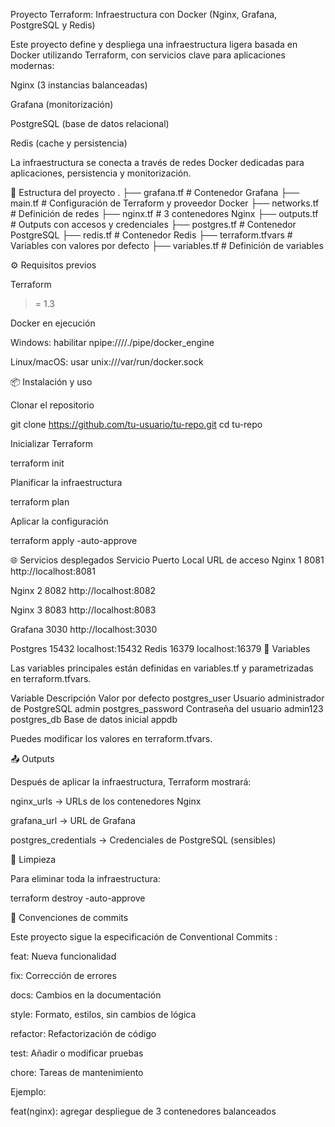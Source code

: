 Proyecto Terraform: Infraestructura con Docker (Nginx, Grafana, PostgreSQL y Redis)

Este proyecto define y despliega una infraestructura ligera basada en Docker utilizando Terraform, con servicios clave para aplicaciones modernas:

Nginx (3 instancias balanceadas)

Grafana (monitorización)

PostgreSQL (base de datos relacional)

Redis (cache y persistencia)

La infraestructura se conecta a través de redes Docker dedicadas para aplicaciones, persistencia y monitorización.

📂 Estructura del proyecto
.
├── grafana.tf          # Contenedor Grafana
├── main.tf             # Configuración de Terraform y proveedor Docker
├── networks.tf         # Definición de redes
├── nginx.tf            # 3 contenedores Nginx
├── outputs.tf          # Outputs con accesos y credenciales
├── postgres.tf         # Contenedor PostgreSQL
├── redis.tf            # Contenedor Redis
├── terraform.tfvars    # Variables con valores por defecto
├── variables.tf        # Definición de variables

⚙️ Requisitos previos

Terraform
 >= 1.3

Docker
 en ejecución

Windows: habilitar npipe:////./pipe/docker_engine

Linux/macOS: usar unix:///var/run/docker.sock

📦 Instalación y uso

Clonar el repositorio

git clone https://github.com/tu-usuario/tu-repo.git
cd tu-repo


Inicializar Terraform

terraform init


Planificar la infraestructura

terraform plan


Aplicar la configuración

terraform apply -auto-approve

🌐 Servicios desplegados
Servicio	Puerto Local	URL de acceso
Nginx 1	8081	http://localhost:8081

Nginx 2	8082	http://localhost:8082

Nginx 3	8083	http://localhost:8083

Grafana	3030	http://localhost:3030

Postgres	15432	localhost:15432
Redis	16379	localhost:16379
🔑 Variables

Las variables principales están definidas en variables.tf y parametrizadas en terraform.tfvars.

Variable	Descripción	Valor por defecto
postgres_user	Usuario administrador de PostgreSQL	admin
postgres_password	Contraseña del usuario	admin123
postgres_db	Base de datos inicial	appdb

Puedes modificar los valores en terraform.tfvars.

📤 Outputs

Después de aplicar la infraestructura, Terraform mostrará:

nginx_urls → URLs de los contenedores Nginx

grafana_url → URL de Grafana

postgres_credentials → Credenciales de PostgreSQL (sensibles)

🧹 Limpieza

Para eliminar toda la infraestructura:

terraform destroy -auto-approve

📝 Convenciones de commits

Este proyecto sigue la especificación de Conventional Commits
:

feat: Nueva funcionalidad

fix: Corrección de errores

docs: Cambios en la documentación

style: Formato, estilos, sin cambios de lógica

refactor: Refactorización de código

test: Añadir o modificar pruebas

chore: Tareas de mantenimiento

Ejemplo:

feat(nginx): agregar despliegue de 3 contenedores balanceados
